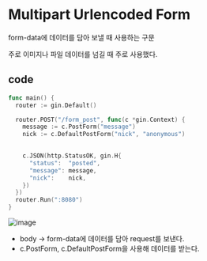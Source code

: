 # Multipart Urlencoded Form

form-data에 데이터를 담아 보낼 때 사용하는 구문

주로 이미지나 파일 데이터를 넘길 때 주로 사용했다.

## code
```go
func main() {
  router := gin.Default()

  router.POST("/form_post", func(c *gin.Context) {
    message := c.PostForm("message")
    nick := c.DefaultPostForm("nick", "anonymous")
	

    c.JSON(http.StatusOK, gin.H{
      "status":  "posted",
      "message": message,
      "nick":    nick,
    })
  })
  router.Run(":8080")
}
```

![image](https://user-images.githubusercontent.com/113662725/226171767-547a2e6d-89eb-4f59-9e8a-1678bdbfd921.png)

- body -> form-data에 데이터를 담아 request를 보낸다.
- c.PostForm, c.DefaultPostForm을 사용해 데이터를 받는다.

